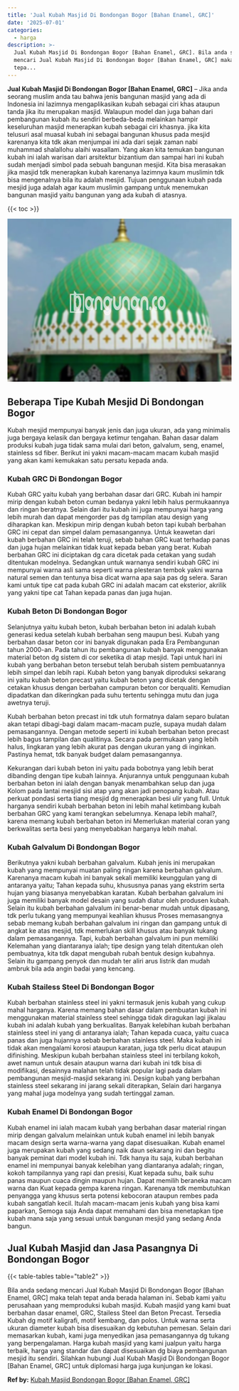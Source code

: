 ```yaml
---
title: 'Jual Kubah Masjid Di Bondongan Bogor [Bahan Enamel, GRC]'
date: '2025-07-01'
categories:
  - harga
description: >-
  Jual Kubah Masjid Di Bondongan Bogor [Bahan Enamel, GRC]. Bila anda sedang
  mencari Jual Kubah Masjid Di Bondongan Bogor [Bahan Enamel, GRC] maka telah
  tepa...
---
```


**Jual Kubah Masjid Di Bondongan Bogor \[Bahan Enamel, GRC\]** – Jika anda seorang muslim anda tau bahwa jenis bangunan masjid yang ada di Indonesia ini lazimnya mengaplikasikan kubah sebagai ciri khas ataupun tanda jika itu merupakan masjid. Walaupun model dan juga bahan dari pembangunan kubah itu sendiri berbeda-beda melainkan hampir keseluruhan masjid menerapkan kubah sebagai ciri khasnya. jika kita telusuri asal muasal kubah ini sebagai bangunan khusus pada mesjid karenanya kita tdk akan menjumpai ini ada dari sejak zaman nabi muhammad shalallohu alaihi wasallam. Yang akan kita temukan bangunan kubah ini ialah warisan dari arsitektur bizantium dan sampai hari ini kubah sudah menjadi simbol pada sebuah bangunan mesjid. Kita bisa merasakan jika masjid tdk menerapkan kubah karenanya lazimnya kaum muslimin tdk bisa mengenalnya bila itu adalah mesjid. Tujuan penggunaan kubah pada mesjid juga adalah agar kaum muslimin gampang untuk menemukan bangunan masjid yaitu bangunan yang ada kubah di atasnya.

{{< toc >}}

![Jual Kubah Masjid Di Bondongan Bogor [Bahan Enamel, GRC]](/images/jual-kubah-masjid-42.png)

## Beberapa Tipe Kubah Mesjid Di Bondongan Bogor

Kubah mesjid mempunyai banyak jenis dan juga ukuran, ada yang minimalis juga bergaya kelasik dan bergaya ketimur tengahan. Bahan dasar dalam produksi kubah juga tidak sama mulai dari beton, galvalum, seng, enamel, stainless sd fiber. Berikut ini yakni macam-macam macam kubah masjid yang akan kami kemukakan satu persatu kepada anda.

### Kubah GRC Di Bondongan Bogor

Kubah GRC yaitu kubah yang berbahan dasar dari GRC. Kubah ini hampir mirip dengan kubah beton cuman bedanya yakni lebih halus permukaannya dan ringan beratnya. Selain dari itu kubah ini juga mempunyai harga yang lebih murah dan dapat mengorder pas dg tampilan atau design yang diharapkan kan. Meskipun mirip dengan kubah beton tapi kubah berbahan GRC ini cepat dan simpel dalam pemasangannya. Untuk keawetan dari kubah berbahan GRC ini telah teruji, sebab bahan GRC kuat terhadap panas dan juga hujan melainkan tidak kuat kepada beban yang berat. Kubah berbahan GRC ini diciptakan dg cara dicetak pada cetakan yang sudah ditentukan modelnya. Sedangkan untuk warnanya sendiri kubah GRC ini mempunyai warna asli sama seperti warna plesteran tembok yakni warna natural semen dan tentunya bisa dicat warna apa saja pas dg selera. Saran kami untuk tipe cat pada kubah GRC ini adalah macam cat eksterior, akrilik yang yakni tipe cat Tahan kepada panas dan juga hujan.

### Kubah Beton Di Bondongan Bogor

Selanjutnya yaitu kubah beton, kubah berbahan beton ini adalah kubah generasi kedua setelah kubah berbahan seng maupun besi. Kubah yang berbahan dasar beton cor ini banyak digunakan pada Era Pembangunan tahun 2000-an. Pada tahun itu pembangunan kubah banyak menggunakan material beton dg sistem di cor seketika di atap mesjid. Tapi untuk hari ini kubah yang berbahan beton tersebut telah berubah sistem pembuatannya lebih simpel dan lebih rapi. Kubah beton yang banyak diproduksi sekarang ini yaitu kubah beton precast yaitu kubah beton yang dicetak dengan cetakan khusus dengan berbahan campuran beton cor berqualiti. Kemudian dipadatkan dan dikeringkan pada suhu tertentu sehingga mutu dan juga awetnya teruji.

Kubah berbahan beton precast ini tdk utuh formatnya dalam separo bulatan akan tetapi dibagi-bagi dalam macam-macam puzle, supaya mudah dalam pemasangannya. Dengan metode seperti ini kubah berbahan beton precast lebih bagus tampilan dan qualitinya. Secara pada permukaan yang lebih halus, lingkaran yang lebih akurat pas dengan ukuran yang di inginkan. Pastinya hemat, tdk banyak budget dalam pemasangannya.

Kekurangan dari kubah beton ini yaitu pada bobotnya yang lebih berat dibanding dengan tipe kubah lainnya. Anjurannya untuk penggunaan kubah berbahan beton ini ialah dengan banyak menambahkan selup dan juga Kolom pada lantai mesjid sisi atap yang akan jadi penopang kubah. Atau perkuat pondasi serta tiang mesjid dg menerapkan besi ulir yang full. Untuk harganya sendiri kubah berbahan beton ini lebih mahal ketimbang kubah berbahan GRC yang kami terangkan sebelumnya. Kenapa lebih mahal?, karena memang kubah berbahan beton ini Memerlukan material coran yang berkwalitas serta besi yang menyebabkan harganya lebih mahal.

### Kubah Galvalum Di Bondongan Bogor

Berikutnya yakni kubah berbahan galvalum. Kubah jenis ini merupakan kubah yang mempunyai muatan paling ringan karena berbahan galvalum. Karenanya macam kubah ini banyak sekali memiliki keunggulan yang di antaranya yaitu; Tahan kepada suhu, khususnya panas yang ekstrim serta hujan yang biasanya menyebabkan karatan. Kubah berbahan galvalum ini juga memiliki banyak model desain yang sudah diatur oleh produsen kubah. Selain itu kubah berbahan galvalum ini benar-benar mudah untuk dipasang, tdk perlu tukang yang mempunyai keahlian khusus Proses memasangnya sebab memang kubah berbahan galvalum ini ringan dan gampang untuk di angkat ke atas mesjid, tdk memerlukan skill khusus atau banyak tukang dalam pemasangannya. Tapi, kubah berbahan galvalum ini pun memiliki Kelemahan yang diantaranya ialah; tipe design yang telah ditentukan oleh pembuatnya, kita tdk dapat mengubah rubah bentuk design kubahnya. Selain itu gampang penyok dan mudah ter aliri arus listrik dan mudah ambruk bila ada angin badai yang kencang.

### Kubah Stailess Steel Di Bondongan Bogor

Kubah berbahan stainless steel ini yakni termasuk jenis kubah yang cukup mahal harganya. Karena memang bahan dasar dalam pembuatan kubah ini menggunakan material stainless steel sehingga tidak diragukan lagi jikalau kubah ini adalah kubah yang berkualitas. Banyak kelebihan kubah berbahan stainless steel ini yang di antaranya ialah; Tahan kepada cuaca, yaitu cuaca panas dan juga hujannya sebab berbahan stainless steel. Maka kubah ini tidak akan mengalami korosi ataupun karatan, juga tdk perlu dicat ataupun difinishing. Meskipun kubah berbahan stainless steel ini terbilang kokoh, awet namun untuk desain ataupun warna dari kubah ini tdk bisa di modifikasi, desainnya malahan telah tidak popular lagi pada dalam pembangunan mesjid-masjid sekarang ini. Design kubah yang berbahan stainless steel sekarang ini jarang sekali diterapkan, Selain dari harganya yang mahal juga modelnya yang sudah tertinggal zaman.

### Kubah Enamel Di Bondongan Bogor

Kubah enamel ini ialah macam kubah yang berbahan dasar material ringan mirip dengan galvalum melainkan untuk kubah enamel ini lebih banyak macam design serta warna-warna yang dapat disesuaikan. Kubah enamel juga merupakan kubah yang sedang naik daun sekarang ini dan begitu banyak peminat dari model kubah ini. Tdk hanya itu saja, kubah berbahan enamel ini mempunyai banyak kelebihan yang diantaranya adalah; ringan, kokoh tampilannya yang rapi dan presisi, Kuat kepada suhu, baik suhu panas maupun cuaca dingin maupun hujan. Dapat memilih beraneka macam warna dan Kuat kepada gempa karena ringan. Karenanya tdk membutuhkan penyangga yang khusus serta potensi kebocoran ataupun rembes pada kubah sangatlah kecil. Itulah macam-macam jenis kubah yang bisa kami paparkan, Semoga saja Anda dapat memahami dan bisa menetapkan tipe kubah mana saja yang sesuai untuk bangunan mesjid yang sedang Anda bangun.

## Jual Kubah Masjid dan Jasa Pasangnya Di Bondongan Bogor

{{< table-tables table="table2" >}}

Bila anda sedang mencari Jual Kubah Masjid Di Bondongan Bogor \[Bahan Enamel, GRC\] maka telah tepat anda berada halaman ini. Sebab kami yaitu perusahaan yang memproduksi kubah masjid. Kubah masjid yang kami buat berbahan dasar enamel, GRC, Stailess Steel dan Beton Precast. Tersedia Kubah dg motif kaligrafi, motif kembang, dan polos. Untuk warna serta ukuran diameter kubah bisa disesuaikan dg kebutuhan pemesan. Selain dari memasarkan kubah, kami juga menyedikan jasa pemasangannya dg tukang yang berpengalaman. Harga kubah masjid yang kami jualpun yaitu harga terbaik, harga yang standar dan dapat disesuaikan dg biaya pembangunan mesjid itu sendiri. Silahkan hubungi Jual Kubah Masjid Di Bondongan Bogor \[Bahan Enamel, GRC\] untuk diplomasi harga juga kunjungan ke lokasi.

**Ref by:** [Kubah Masjid Bondongan Bogor [Bahan Enamel, GRC]](https://id.wikipedia.org/wiki/Kubah)

